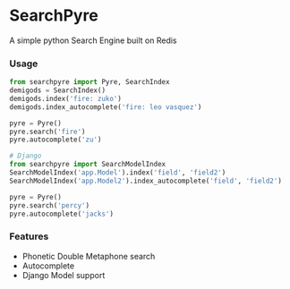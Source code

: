 SearchPyre
=======
A simple python Search Engine built on Redis

### Usage
```python
from searchpyre import Pyre, SearchIndex
demigods = SearchIndex()
demigods.index('fire: zuko')
demigods.index_autocomplete('fire: leo vasquez')

pyre = Pyre()
pyre.search('fire')
pyre.autocomplete('zu')

# Django
from searchpyre import SearchModelIndex
SearchModelIndex('app.Model').index('field', 'field2')
SearchModelIndex('app.Model2').index_autocomplete('field', 'field2')

pyre = Pyre()
pyre.search('percy')
pyre.autocomplete('jacks')

```

### Features
* Phonetic Double Metaphone search
* Autocomplete
* Django Model support
